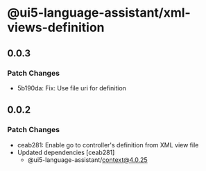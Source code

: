 # @ui5-language-assistant/xml-views-definition

## 0.0.3

### Patch Changes

- 5b190da: Fix: Use file uri for definition

## 0.0.2

### Patch Changes

- ceab281: Enable go to controller's definition from XML view file
- Updated dependencies [ceab281]
  - @ui5-language-assistant/context@4.0.25
